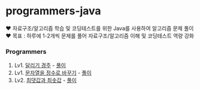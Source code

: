 # programmers-java
♥️ 자료구조/알고리즘 학습 및 코딩테스트를 위한 Java를 사용하여 알고리즘 문제 풀이<br/>
♥️ 목표 : 하루에 1-2개씩 문제를 풀어 자료구조/알고리즘 이해 및 코딩테스트 역량 강화

### Programmers
1. Lv1. [달리기 경주](https://school.programmers.co.kr/learn/courses/30/lessons/178871) - [풀이](https://github.com/je-s0n/programmers-java/blob/main/Lv1/달리기경주.java)
2. Lv1. [문자열을 정수로 바꾸기](https://school.programmers.co.kr/learn/courses/30/lessons/12925) - [풀이](https://github.com/je-s0n/algorithm-java/blob/main/programmers/Lv1/문지열을%20정수로%20바꾸기.java)
3. Lv2. [최댓값과 최솟값](https://school.programmers.co.kr/learn/courses/30/lessons/12939) - [풀이](https://github.com/je-s0n/algorithm-java/blob/main/programmers/Lv2/최댓값과%20최솟값.java)
